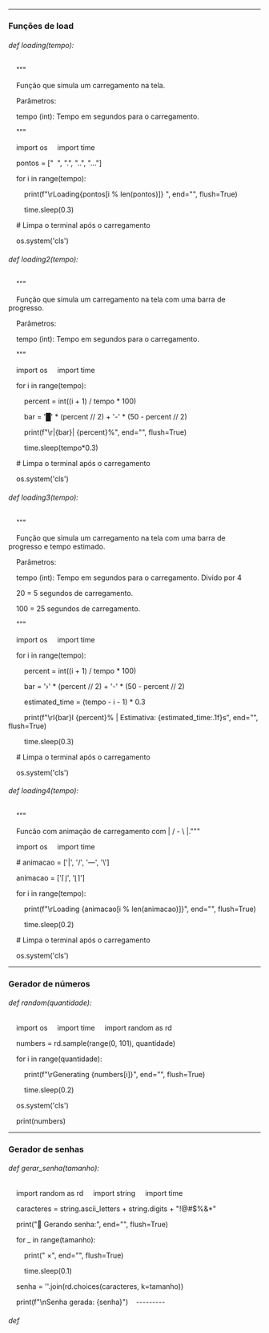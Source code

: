 
------
### Funções de load

###### def loading(tempo):

    """

    Função que simula um carregamento na tela.

    Parâmetros:

    tempo (int): Tempo em segundos para o carregamento.

    """

    import os
    import time

    pontos = ["  ", ".", "..", "..."]

  

    for i in range(tempo):  

        print(f"\rLoading{pontos[i % len(pontos)]} ", end="", flush=True)

        time.sleep(0.3)  
        
  

    # Limpa o terminal após o carregamento

    os.system('cls')

###### def loading2(tempo):

    """

    Função que simula um carregamento na tela com uma barra de progresso.

    Parâmetros:

    tempo (int): Tempo em segundos para o carregamento.

    """

    import os
    import time

    for i in range(tempo):

        percent = int((i + 1) / tempo * 100)

        bar = '█' * (percent // 2) + '-' * (50 - percent // 2)

        print(f"\r|{bar}| {percent}%", end="", flush=True)

        time.sleep(tempo*0.3)

  

    # Limpa o terminal após o carregamento

    os.system('cls')

  
###### def loading3(tempo):

    """

    Função que simula um carregamento na tela com uma barra de progresso e tempo estimado.

    Parâmetros:

    tempo (int): Tempo em segundos para o carregamento. Divido por 4

    20 = 5 segundos de carregamento.

    100 = 25 segundos de carregamento.

    """

    import os
    import time

    for i in range(tempo):

        percent = int((i + 1) / tempo * 100)

        bar = '›' * (percent // 2) + '-' * (50 - percent // 2)

        estimated_time = (tempo - i - 1) * 0.3

        print(f"\rⅠ{bar}Ⅰ {percent}% | Estimativa: {estimated_time:.1f}s", end="", flush=True)

        time.sleep(0.3)

  

    # Limpa o terminal após o carregamento

    os.system('cls')

  

###### def loading4(tempo):

    """

    Funcão com animação de carregamento com | / - \ |."""

  

    import os
    import time

    # animacao = ['|', '/', '—', '\\']

    animacao = ['⌈⌋', '⌊⌉']

  

    for i in range(tempo):

        print(f"\rLoading {animacao[i % len(animacao)]}", end="", flush=True)

        time.sleep(0.2)

  

    # Limpa o terminal após o carregamento

    os.system('cls')

-------
### Gerador de números

###### def random(quantidade):

    import os
    import time 
    import random as rd

  

    numbers = rd.sample(range(0, 101), quantidade)

  

    for i in range(quantidade):

        print(f"\rGenerating {numbers[i]}", end="", flush=True)

        time.sleep(0.2)

  

    os.system('cls')

    print(numbers)

----
### Gerador de senhas

###### def gerar_senha(tamanho):

    import random as rd
    import string
    import time

  

    caracteres = string.ascii_letters + string.digits + "!@#$%&*"

    print("🔐 Gerando senha:", end="", flush=True)

    for _ in range(tamanho):

        print(" ×", end="", flush=True)

        time.sleep(0.1)

    senha = ''.join(rd.choices(caracteres, k=tamanho))

    print(f"\nSenha gerada: {senha}")
   ---------
###### def   
